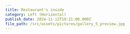 ```yaml
---
title: Restaurant's inside
category: Left (Horizontal)
publish_date: 2024-11-12T19:21:00.000Z
file_path: /src/assets/pictures/gallery_5_preview.jpg
---
```

